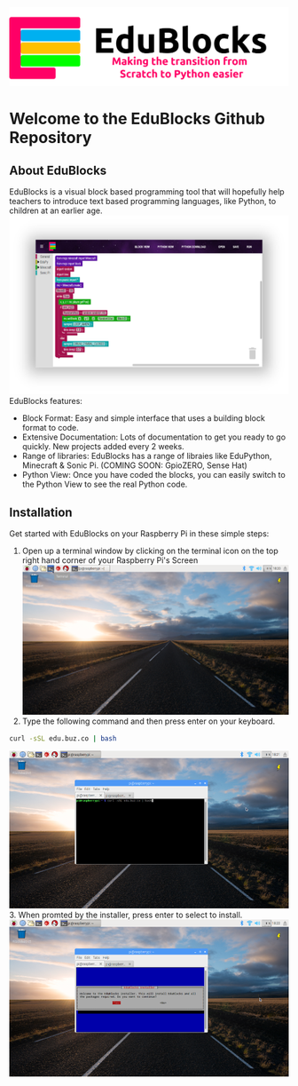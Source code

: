 ![alt tag](edublocks-header.png)

Welcome to the EduBlocks Github Repository
=========

About EduBlocks
---------------
EduBlocks is a visual block based programming tool that will hopefully help teachers to introduce text based programming languages, like Python, to children at an earlier age.
![alt tag](screenshot.png)
EduBlocks features:
* Block Format:
Easy and simple interface that uses a building block format to code.
* Extensive Documentation:
Lots of documentation to get you ready to go quickly. New projects added every 2 weeks.
* Range of libraries:
EduBlocks has a range of libraies like EduPython, Minecraft & Sonic Pi. (COMING SOON: GpioZERO, Sense Hat)
* Python View:
Once you have coded the blocks, you can easily switch to the Python View to see the real Python code.

Installation
------------
Get started with EduBlocks on your Raspberry Pi in these simple steps:

1. Open up a terminal window by clicking on the terminal icon on the top right hand corner of your Raspberry Pi's Screen
![alt tag](1.png)
2. Type the following command and then press enter on your keyboard.
```bash
curl -sSL edu.buz.co | bash
```
![alt tag](2.png)
3. When promted by the installer, press enter to select <YES> to install.
![alt tag](3.png)


